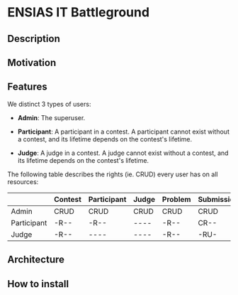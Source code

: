 # ENSIAS IT Battleground

## Description

## Motivation

## Features

We distinct 3 types of users:

- **Admin**: The superuser.

- **Participant**: A participant in a contest. A participant cannot exist without a contest, and its lifetime depends on the contest's lifetime.

- **Judge**: A judge in a contest. A judge cannot exist without a contest, and its lifetime depends on the contest's lifetime.

The following table describes the rights (ie. CRUD) every user has on all resources:

|             | Contest | Participant | Judge | Problem | Submission | Clarification
| ----------- | ------- | ----------- | ----- | ------- | ---------- | -------------
| Admin       | CRUD    | CRUD        | CRUD  | CRUD    | CRUD       | CRUD
| Participant | -R--    | -R--        | ----  | -R--    | CR--       | CR--
| Judge       | -R--    | ----        | ----  | -R--    | -RU-       | CRU-

## Architecture

## How to install
